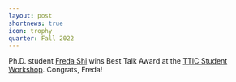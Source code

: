 ```yaml
---
layout: post
shortnews: true
icon: trophy
quarter: Fall 2022
---
```


Ph.D. student <a href="https://home.ttic.edu/~freda/">Freda Shi</a> wins Best Talk Award at the <a href="https://student-workshop.ttic.edu/">TTIC Student Workshop</a>.  Congrats, Freda!
